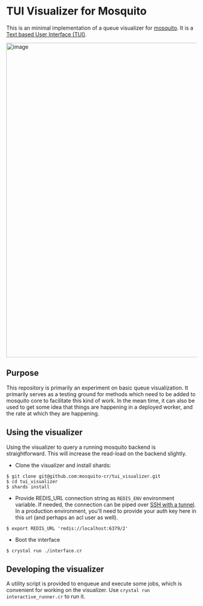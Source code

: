 # TUI Visualizer for Mosquito

This is an minimal implementation of a queue visualizer for [mosquito](https://github.com/mosquito-cr/mosquito). It is a [Text based User Interface (TUI)](https://github.com/robacarp/keimeno).

<img width="832" alt="image" src="https://user-images.githubusercontent.com/208647/163231172-7a8c278a-d7f2-4983-badb-56d4a11a72e7.png">

## Purpose

This repository is primarily an experiment on basic queue visualization. It
primarily serves as a testing ground for methods which need to be added to
mosquito core to facilitate this kind of work. In the mean time, it can also be
used to get some idea that things are happening in a deployed worker, and the
rate at which they are happening.

## Using the visualizer

Using the visualizer to query a running mosquito backend is straightforward.
This will increase the read-load on the backend slightly.

- Clone the visualizer and install shards:

```console
$ git clone git@github.com:mosquito-cr/tui_visualizer.git
$ cd tui_visualizer
$ shards install
```

- Provide REDIS_URL connection string as `REDIS_ENV` environment variable. If
  needed, the connection can be piped over [SSH with a
  tunnel](https://duckduckgo.com/?q=ssh+tunnel&ia=web). In a production
  environment, you'll need to provide your auth key here in this url (and
  perhaps an acl user as well).

```console
$ export REDIS_URL 'redis://localhost:6379/2'
```

- Boot the interface
```console
$ crystal run ./interface.cr
```

## Developing the visualizer

A utility script is provided to enqueue and execute some jobs, which is
convenient for working on the visualizer. Use `crystal run interactive_runner.cr`
to run it.

